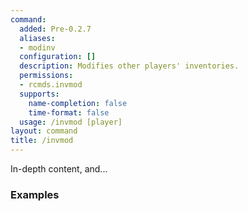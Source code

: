 ```yaml
---
command:
  added: Pre-0.2.7
  aliases:
  - modinv
  configuration: []
  description: Modifies other players' inventories.
  permissions:
  - rcmds.invmod
  supports:
    name-completion: false
    time-format: false
  usage: /invmod [player]
layout: command
title: /invmod
---
```


In-depth content, and...

### Examples

